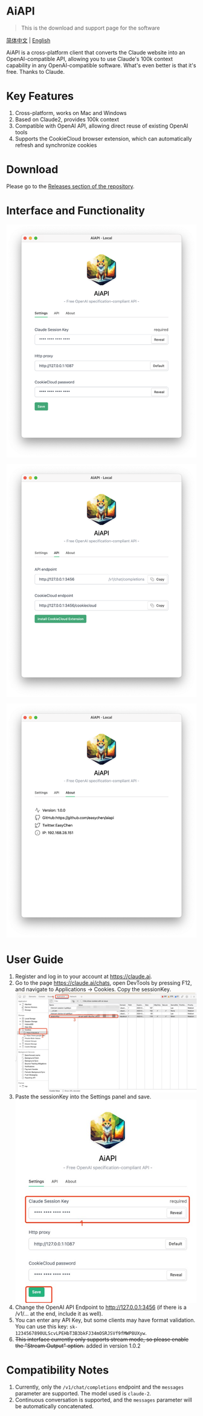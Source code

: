 # AiAPI


> This is the download and support page for the software

[简体中文](./README-CN.md) | [English](./README.md)

AiAPI is a cross-platform client that converts the Claude website into an OpenAI-compatible API, allowing you to use Claude's 100k context capability in any OpenAI-compatible software. What's even better is that it's free. Thanks to Claude.

# Key Features

1. Cross-platform, works on Mac and Windows
2. Based on Claude2, provides 100k context
3. Compatible with OpenAI API, allowing direct reuse of existing OpenAI tools
4. Supports the CookieCloud browser extension, which can automatically refresh and synchronize cookies

# Download

Please go to the [Releases section of the repository](https://github.com/easychen/aiapi/releases).

# Interface and Functionality

![](images/20230810113755.png)

![](images/20230810113811.png)

![](images/20230810113831.png)


# User Guide

1. Register and log in to your account at <https://claude.ai>.
1. Go to the page <https://claude.ai/chats>, open DevTools by pressing F12, and navigate to Applications → Cookies. Copy the sessionKey.
![](images/20230811122810.png)
1. Paste the sessionKey into the Settings panel and save.
![](images/20230811123049.png)
1. Change the OpenAI API Endpoint to http://127.0.0.1:3456 (if there is a /v1/... at the end, include it as well).
1. You can enter any API Key, but some clients may have format validation. You can use this key: `sk-1234567890ULScvLPEHbT3B3bkFJ34mOSRJSVf9fMWP8UXyw`.
1. ~~This interface currently only supports stream mode, so please enable the "Stream Output" option.~~ added in version 1.0.2


# Compatibility Notes

1. Currently, only the `/v1/chat/completions` endpoint and the `messages` parameter are supported. The model used is `claude-2`.
2. Continuous conversation is supported, and the `messages` parameter will be automatically concatenated.

